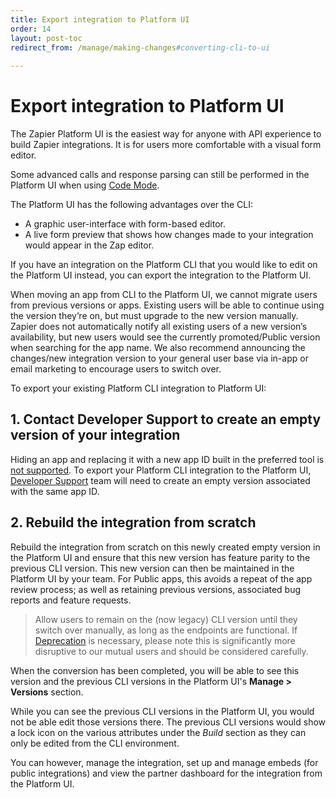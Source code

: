 ```yaml
---
title: Export integration to Platform UI
order: 14
layout: post-toc
redirect_from: /manage/making-changes#converting-cli-to-ui
  
---
```


# Export integration to Platform UI

The Zapier Platform UI is the easiest way for anyone with API experience to build Zapier integrations. It is for users more comfortable with a visual form editor.

Some advanced calls and response parsing can still be performed in the Platform UI when using [Code Mode](https://platform.zapier.com/build/code-mode).

The Platform UI has the following advantages over the CLI:

- A graphic user-interface with form-based editor.
- A live form preview that shows how changes made to your integration would appear in the Zap editor.

If you have an integration on the Platform CLI that you would like to edit on the Platform UI instead, you can export the integration to the Platform UI.

When moving an app from CLI to the Platform UI, we cannot migrate users from previous versions or apps. Existing users will be able to continue using the version they’re on, but must upgrade to the new version manually. Zapier does not automatically notify all existing users of a new version’s availability, but new users would see the currently promoted/Public version when searching for the app name. We also recommend announcing the changes/new integration version to your general user base via in-app or email marketing to encourage users to switch over.

To export your existing Platform CLI integration to Platform UI:

## 1. Contact Developer Support to create an empty version of your integration

Hiding an app and replacing it with a new app ID built in the preferred tool is [not supported](https://platform.zapier.com/publish/integration-publishing-guidelines#23-replacement-integration). To export your Platform CLI integration to the Platform UI, [Developer Support](https://developer.zapier.com/contact) team will need to create an empty version associated with the same app ID.

## 2. Rebuild the integration from scratch

Rebuild the integration from scratch on this newly created empty version in the Platform UI and ensure that this new version has feature parity to the previous CLI version. This new version can then be maintained in the Platform UI by your team. For Public apps, this avoids a repeat of the app review process; as well as retaining previous versions, associated bug reports and feature requests.

> Allow users to remain on the (now legacy) CLI version until they switch over manually, as long as the endpoints are functional. If [Deprecation](https://platform.zapier.com/manage/deprecate) is necessary, please note this is significantly more disruptive to our mutual users and should be considered carefully.

When the conversion has been completed, you will be able to see this version and the previous CLI versions in the Platform UI's **Manage > Versions** section. 

While you can see the previous CLI versions in the Platform UI, you would not be able edit those versions there. The previous CLI versions would show a lock icon on the various attributes under the _Build_ section as they can only be edited from the CLI environment.

You can however, manage the integration, set up and manage embeds (for public integrations) and view the partner dashboard for the integration from the Platform UI.